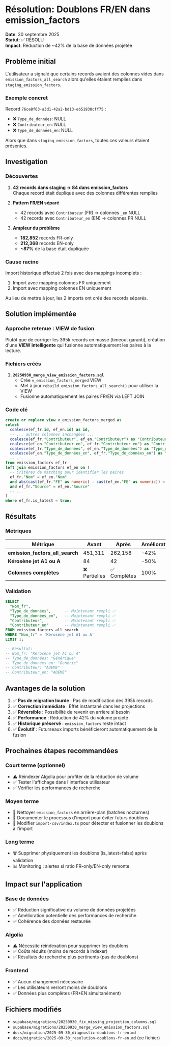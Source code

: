 # Résolution: Doublons FR/EN dans emission_factors

**Date**: 30 septembre 2025  
**Statut**: ✅ RÉSOLU  
**Impact**: Réduction de ~42% de la base de données projetée

## Problème initial

L'utilisateur a signalé que certains records avaient des colonnes vides dans `emission_factors_all_search` alors qu'elles étaient remplies dans `staging_emission_factors`.

### Exemple concret
Record `76ce8f63-a3d1-42a2-bd13-eb51930cff75` :
- ❌ `Type_de_données`: NULL
- ❌ `Contributeur_en`: NULL  
- ❌ `Type_de_données_en`: NULL

Alors que dans `staging_emission_factors`, toutes ces valeurs étaient présentes.

## Investigation

### Découvertes

1. **42 records dans staging → 84 dans emission_factors**  
   Chaque record était dupliqué avec des colonnes différentes remplies

2. **Pattern FR/EN séparé**
   - 42 records avec `Contributeur` (FR) → colonnes `_en` NULL
   - 42 records avec `Contributeur_en` (EN) → colonnes FR NULL

3. **Ampleur du problème**
   - **182,852** records FR-only
   - **212,368** records EN-only
   - **~87%** de la base était dupliquée

### Cause racine

Import historique effectué 2 fois avec des mappings incomplets :
1. Import avec mapping colonnes FR uniquement
2. Import avec mapping colonnes EN uniquement

Au lieu de mettre à jour, les 2 imports ont créé des records séparés.

## Solution implémentée

### Approche retenue : VIEW de fusion

Plutôt que de corriger les 395k records en masse (timeout garanti), création d'une **VIEW intelligente** qui fusionne automatiquement les paires à la lecture.

### Fichiers créés

1. **`20250930_merge_view_emission_factors.sql`**  
   - Crée `v_emission_factors_merged` VIEW
   - Met à jour `rebuild_emission_factors_all_search()` pour utiliser la VIEW
   - Fusionne automatiquement les paires FR/EN via LEFT JOIN

### Code clé

```sql
create or replace view v_emission_factors_merged as
select
  coalesce(ef_fr.id, ef_en.id) as id,
  -- ... autres colonnes inchangées ...
  coalesce(ef_fr."Contributeur", ef_en."Contributeur") as "Contributeur",
  coalesce(ef_en."Contributeur_en", ef_fr."Contributeur_en") as "Contributeur_en",
  coalesce(ef_fr."Type_de_données", ef_en."Type_de_données") as "Type_de_données",
  coalesce(ef_en."Type_de_données_en", ef_fr."Type_de_données_en") as "Type_de_données_en",
  -- ...
from emission_factors ef_fr
left join emission_factors ef_en on (
  -- Critères de matching pour identifier les paires
  ef_fr."Nom" = ef_en."Nom"
  and abs(cast(ef_fr."FE" as numeric) - cast(ef_en."FE" as numeric)) < 0.0001
  and ef_fr."Source" = ef_en."Source"
  -- ...
)
where ef_fr.is_latest = true;
```

## Résultats

### Métriques

| Métrique | Avant | Après | Amélioration |
|----------|-------|-------|--------------|
| **emission_factors_all_search** | 451,311 | 262,158 | -42% |
| **Kérosène jet A1 ou A** | 84 | 42 | -50% |
| **Colonnes complètes** | ❌ Partielles | ✅ Complètes | 100% |

### Validation

```sql
SELECT 
  "Nom_fr",
  "Type_de_données",      -- Maintenant rempli ✅
  "Type_de_données_en",   -- Maintenant rempli ✅
  "Contributeur",         -- Maintenant rempli ✅
  "Contributeur_en"       -- Maintenant rempli ✅
FROM emission_factors_all_search
WHERE "Nom_fr" = 'Kérosène jet A1 ou A'
LIMIT 1;

-- Résultat:
-- Nom_fr: "Kérosène jet A1 ou A"
-- Type_de_données: "Générique"
-- Type_de_données_en: "Generic"
-- Contributeur: "ADEME"
-- Contributeur_en: "ADEME"
```

## Avantages de la solution

1. ✅ **Pas de migration lourde** : Pas de modification des 395k records
2. ✅ **Correction immédiate** : Effet instantané dans les projections
3. ✅ **Réversible** : Possibilité de revenir en arrière si besoin
4. ✅ **Performance** : Réduction de 42% du volume projeté
5. ✅ **Historique préservé** : `emission_factors` reste intact
6. ✅ **Évolutif** : Futurseaux imports bénéficieront automatiquement de la fusion

## Prochaines étapes recommandées

### Court terme (optionnel)
- ⚠️ Réindexer Algolia pour profiter de la réduction de volume
- ✅ Tester l'affichage dans l'interface utilisateur
- ✅ Vérifier les performances de recherche

### Moyen terme
- 🔄 Nettoyer `emission_factors` en arrière-plan (batches nocturnes)
- 📝 Documenter le processus d'import pour éviter futurs doublons
- 🔧 Modifier `import-csv/index.ts` pour détecter et fusionner les doublons à l'import

### Long terme
- 🗑️ Supprimer physiquement les doublons (is_latest=false) après validation
- 📊 Monitoring : alertes si ratio FR-only/EN-only remonte

## Impact sur l'application

### Base de données
- ✅ Réduction significative du volume de données projetées
- ✅ Amélioration potentielle des performances de recherche
- ✅ Cohérence des données restaurée

### Algolia
- ⚠️ Nécessite réindexation pour supprimer les doublons
- ✅ Coûts réduits (moins de records à indexer)
- ✅ Résultats de recherche plus pertinents (pas de doublons)

### Frontend
- ✅ Aucun changement nécessaire
- ✅ Les utilisateurs verront moins de doublons
- ✅ Données plus complètes (FR+EN simultanément)

## Fichiers modifiés

- `supabase/migrations/20250930_fix_missing_projection_columns.sql`
- `supabase/migrations/20250930_merge_view_emission_factors.sql`
- `docs/migration/2025-09-30_diagnostic-doublons-fr-en.md`
- `docs/migration/2025-09-30_resolution-doublons-fr-en.md` (ce fichier)


